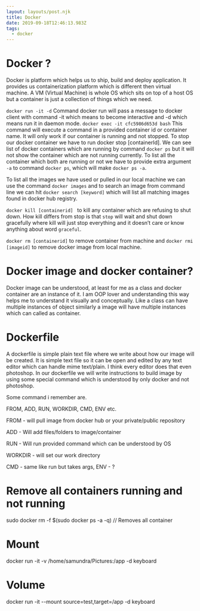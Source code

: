 ```yaml
---
layout: layouts/post.njk
title: Docker
date: 2019-09-18T12:46:13.983Z
tags:
  - docker
---
```

# Docker ?

Docker is platform which helps us to ship, build and deploy application. It provides us containerization platform which is different then virtual machine. A VM (Virtual Machine) is whole OS which sits on top of a host OS but a container is just a collection of things which we need. 



`docker run -it -d` Command docker run will pass a message to docker client with command -it which means to become interactive and -d which means run it in daemon mode. `docker exec -it cfc5986d653d bash` This command will execute a command in a provided container id or container name. It will only work if our container is running and not stopped. To stop our docker container we have to run docker stop [containerId]. We can see list of docker containers which are running by command `docker ps` but it will not show the container which are not running currently. To list all the container which both are running or not we have to provide extra argument `-a` to command `docker ps`, which will make `docker ps -a`.





To list all the images we have used or pulled in our local machine we can use the command `docker images` and to search an image from command line we can hit `docker search [keyword]` which will list all matching images found in docker hub registry.

`docker kill [containerid] ` to kill any container which are refusing to shut down. How kill differs from stop is that `stop` will wait and shut down gracefully where kill will just stop everything and it doesn’t care or know anything about word `graceful`.

`docker rm [containerid]` to remove container from machine and `docker rmi [imageid]` to remove docker image from local machine.



# Docker image and docker container?

Docker image can be understood, at least for me as a class and docker container are an instance of it. I am OOP lover and understanding this way helps me to understand it visually and conceptually. Like a class can have multiple instances of object similarly a image will have multiple instances which can called as container.





# Dockerfile

A dockerfile is simple plain text file where we write about how our image will be created. It is simple text file so it can be open and edited by any text editor which can handle mime text/plain. I think every editor does that even photoshop. In our dockerfile we will write instructions to build image by using some special command which is understood by only docker and not photoshop.

Some command i remember are.	

FROM, ADD, RUN, WORKDIR, CMD, ENV etc.

FROM  - will pull image from docker hub or your private/public repository

ADD - Will add files/folders to image/container

RUN - Will run provided command which can be understood by OS

WORKDIR -  will set our work directory

CMD - same like run but takes args, ENV - ?



# Remove all containers running and not running 

sudo docker rm -f $(sudo docker ps -a -q)  // Removes all container


# Mount

   docker run -it -v /home/samundra/Pictures:/app -d keyboard 

# Volume

 docker run -it --mount source=test,target=/app -d keyboard
